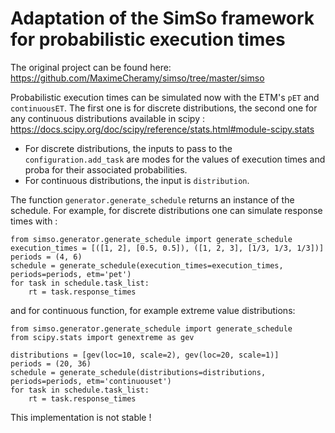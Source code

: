 # Adaptation of the SimSo framework for probabilistic execution times

The original project can be found here: https://github.com/MaximeCheramy/simso/tree/master/simso

Probabilistic execution times can be simulated now with the ETM's `pET` and `continuousET`. The first one is for discrete distributions, the second one for any continuous distributions available in scipy : https://docs.scipy.org/doc/scipy/reference/stats.html#module-scipy.stats

- For discrete distributions, the inputs to pass to the `configuration.add_task` are modes for the values of execution times and proba for their associated probabilities.
- For continuous distributions, the input is `distribution`.

The function `generator.generate_schedule` returns an instance of the schedule. For example, for discrete distributions one can simulate response times with :

```
from simso.generator.generate_schedule import generate_schedule
execution_times = [([1, 2], [0.5, 0.5]), ([1, 2, 3], [1/3, 1/3, 1/3])]
periods = (4, 6)
schedule = generate_schedule(execution_times=execution_times, periods=periods, etm='pet')
for task in schedule.task_list:
    rt = task.response_times
```

and for continuous function, for example extreme value distributions:

```
from simso.generator.generate_schedule import generate_schedule
from scipy.stats import genextreme as gev

distributions = [gev(loc=10, scale=2), gev(loc=20, scale=1)]  
periods = (20, 36)
schedule = generate_schedule(distributions=distributions, periods=periods, etm='continuouset')
for task in schedule.task_list:
    rt = task.response_times
```

This implementation is not stable !